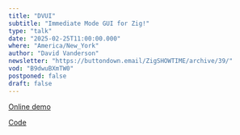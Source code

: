 ```yaml
---
title: "DVUI"
subtitle: "Immediate Mode GUI for Zig!"
type: "talk"
date: "2025-02-25T11:00:00.000"
where: "America/New_York"
author: "David Vanderson"
newsletter: "https://buttondown.email/ZigSHOWTIME/archive/39/"
vod: "B9dwuBXmTW0"
postponed: false
draft: false
---
```


[Online demo](https://david-vanderson.github.io/)

[Code](https://github.com/david-vanderson/dvui)
